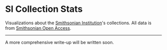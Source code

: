 # SI Collection Stats

Visualizations about the [Smithsonian Institution](https://www.si.edu/)'s collections.
All data is from [Smithsonian Open Access](https://www.si.edu/openaccess).

---

A more comprehensive write-up will be written soon.
